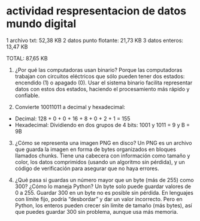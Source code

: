 # actividad respresentacion de datos mundo digital 
 1 archivo txt:  52,38 KB
 2 datos punto flotante: 21,73 KB
 3 datos enteros: 13,47 KB 

TOTAL: 87,65 KB

1. ¿Por qué las computadoras usan binario?
Porque las computadoras trabajan con circuitos eléctricos que sólo pueden tener dos estados: encendido (1) o apagado (0). Usar el sistema binario facilita representar datos con estos dos estados, haciendo el procesamiento más rápido y confiable.

2. Convierte 10011011 a decimal y hexadecimal:

* Decimal:
   128 + 0 + 0 + 16 + 8 + 0 + 2 + 1 = 155
* Hexadecimal:
  Dividiendo en dos grupos de 4 bits: 1001 y 1011 = 9 y B = 9B

3. ¿Cómo se representa una imagen PNG en disco?
Un PNG es un archivo que guarda la imagen en forma de bytes organizados en bloques llamados chunks. Tiene una cabecera con información como tamaño y color, los datos comprimidos (usando un algoritmo sin pérdida), y un código de verificación para asegurar que no haya errores.

4. ¿Qué pasa si guardas un número mayor que un byte (más de 255) como 300? ¿Cómo lo maneja Python?
Un byte solo puede guardar valores de 0 a 255. Guardar 300 en un byte no es posible sin pérdida. En lenguajes con límite fijo, podría “desbordar” y dar un valor incorrecto. Pero en Python, los enteros pueden crecer sin límite de tamaño (más bytes), así que puedes guardar 300 sin problema, aunque usa más memoria.

